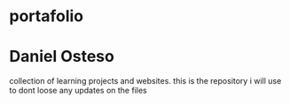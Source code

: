 # portafolio
<h1>Daniel Osteso</h1>
<p>collection of learning projects and websites. this is the repository i will use to dont loose any updates on the files</p>
